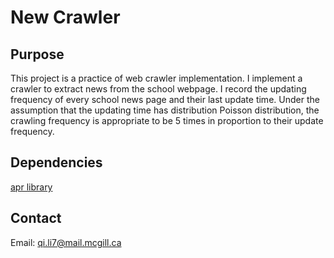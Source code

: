 # New Crawler


## Purpose

This project is a practice of web crawler implementation. I implement a crawler to extract news from the school webpage. I record the updating frequency of every school news page and their last update time. Under the assumption that the updating time has distribution Poisson distribution, the crawling frequency is appropriate to be 5 times in proportion to their update frequency.



## Dependencies
[apr library](https://apr.apache.org/)




## Contact
Email: qi.li7@mail.mcgill.ca